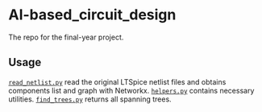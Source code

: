 # AI-based_circuit_design

The repo for the final-year project. 

## Usage
[`read_netlist.py`](/read_netlist.py) read the original LTSpice netlist files and obtains components list and graph with Networkx. [`helpers.py`](/helpers.py) contains necessary utilities. [`find_trees.py`](/find_trees.py) returns all spanning trees. 
